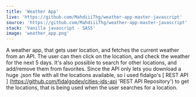 ```yaml
---
title: 'Weather App'
live: 'https://github.com/MahdiiiThg/weather-app-master-javascript'
source: 'https://github.com/MahdiiiThg/weather-app-master-javascript'
stack: 'Vanilla javascript - SASS'
image: 'weather_app.png'
---
```


A weather app, that gets user location, and fetches the current weather from an API. The user can then click on the location, and check the weather for the next 5 days. It's also possible to search for other locations, and add/remove them from favorites. Since the API only lets you download a huge .json file with all the locations available, so i used fidalgo's [ REST API ] (https://github.com/fidalgodev/cities-ids-api 'REST API Repository') to get the locations, that is being used when the user searches for a location.
